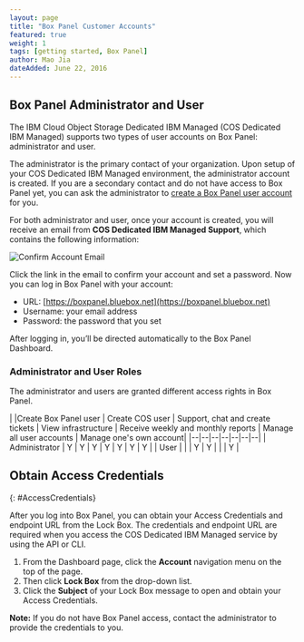 ```yaml
---
layout: page
title: "Box Panel Customer Accounts"
featured: true
weight: 1
tags: [getting started, Box Panel]
author: Mao Jia
dateAdded: June 22, 2016
---
```


## Box Panel Administrator and User

The IBM Cloud Object Storage Dedicated IBM Managed (COS Dedicated IBM Managed) supports two types of user accounts on Box Panel: administrator and user.

The administrator is the primary contact of your organization. Upon setup of your COS Dedicated IBM Managed environment, the administrator account is created. If you are a secondary contact and do not have access to Box Panel yet, you can ask the administrator to [create a Box Panel user account](../Box_Panel/index.html#create-user) for you.

For both administrator and user, once your account is created, you will receive an email from **COS Dedicated IBM Managed Support**, which contains the following information:

![Confirm Account Email](../../../img/confirm_account.png)

Click the link in the email to confirm your account and set a password. Now you can log in Box Panel with your account:

* URL: [https://boxpanel.bluebox.net](https://boxpanel.bluebox.net)
* Username: your email address
* Password: the password that you set

After logging in, you’ll be directed automatically to the Box Panel Dashboard.

### Administrator and User Roles

The administrator and users are granted different access rights in Box Panel.


|    |Create Box Panel user |	Create COS user | Support, chat and create tickets |	View infrastructure | Receive weekly and monthly reports |	Manage all user accounts	| Manage one's own account|
|--|--|--|--|--|--|--|
| Administrator | Y | Y | Y |	Y |	Y |	Y |	Y  |
| User	| | | Y | Y | |  | Y |

<!---
The Administrator has the highest access right, while Users are further divided based on whether they have technical roles.


|    |Add new User |	Support, chat and create tickets |	View infrastructure | Receive weekly and monthly reports |	Manage all User accounts	| Manage his/her own account|
|--|--|--|--|--|--|--|
| Administrator | Y |	Y |	Y |	Y |	Y |	Y  |
| User with technical role	| | Y | Y |  |  | Y |
| User without technical role | | Y | | | | Y |
--->

## Obtain Access Credentials
{: #AccessCredentials}


After you log into Box Panel, you can obtain your Access Credentials and endpoint URL from the Lock Box. The credentials and endpoint URL are required when you access the COS Dedicated IBM Managed service by using the API or CLI.

1. From the Dashboard page, click the **Account** navigation menu on the top of the page.
2. Then click **Lock Box** from the drop-down list.
3. Click the **Subject** of your Lock Box message to open and obtain your Access Credentials.

**Note:** If you do not have Box Panel access, contact the administrator to provide the credentials to you.
